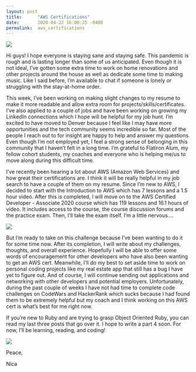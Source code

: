 ```yaml
---
layout: post
title:      "AWS Certifications"
date:       2020-04-22 16:00:25 -0400
permalink:  aws_certifications
---
```



![](https://encrypted-tbn0.gstatic.com/images?q=tbn%3AANd9GcSp8W3g2j-dVkHJ2AM1CrQAG65FQSgaqUSoI9qDsf38a8WYAYns&usqp=CAU)

Hi guys! I hope everyone is staying sane and staying safe. This pandemic is rough and is lasting longer than some of us anticipated. Even though it is not ideal, I’ve gotten some extra time to work on home renovations and other projects around the house as well as dedicate some time to making music. Like I said before, I’m available to chat if someone is lonely or struggling with the stay-at-home order. 

This week, I’ve been working on making slight changes to my resume to make it more readable and allow extra room for projects/skills/certificates. I’ve also applied to a couple of jobs and have been working on growing my LinkedIn connections which I hope will be helpful for my job hunt. I’m excited to have moved to Denver because I feel like I may have more opportunities and the tech community seems incredible so far. Most of the people I reach out to for insight are happy to help and answer my questions. Even though I’m not employed yet, I feel a strong sense of belonging in this community that I haven’t felt in a long time. I’m grateful to Flatiron Alum, my fellow cohort students, my coaches and everyone who is helping me/us to move along during this difficult time. 

I’ve recently been hearing a lot about AWS (Amazon Web Services) and how great their certifications are. I think it will be really helpful in my job search to have a couple of them on my resume. Since I’m new to AWS, I decided to start with the Introduction to AWS which has 7 lessons and a 1.5 hour video. After this is completed, I will move on to the AWS Certified Developer - Associate 2020 course which has 119 lessons and 16.1 hours of video. It includes access to the course, the course discussion forums and the practice exam. Then, I’ll take the exam itself. I’m a little nervous….

![](https://encrypted-tbn0.gstatic.com/images?q=tbn%3AANd9GcRuBtbQkoiaABjPS2NFKNvZfET3b19rrPDMVti0xi-9ZRZo9F1a&usqp=CAU)

But I’m ready to take on this challenge because I’ve been wanting to do it for some time now. After its completion, I will write about my challenges, thoughts, and overall experience. Hopefully I will be able to offer some words of encouragement for other developers who have also been wanting to get an AWS cert. Meanwhile, I’ll do my best to set aside time to work on personal coding projects like my real estate app that still has a bug I have yet to figure out. And of course, I will continue sending out applications and networking with other developers and potential employers. Unfortunately, during the past couple of weeks I have not had time to complete code challenges on CodeWars and HackerRank which sucks because I had found them to be extremely helpful but my coach and I think working on this AWS cert is what’s best for me right now. 

If you’re new to Ruby and are trying to grasp Object Oriented Ruby, you can read my last three posts that go over it. I hope to write a part 4 soon. For now, I’ll be learning, reading, and coding! 

![](https://www.mememaker.net/api/bucket?path=static/img/memes/full/2019/Jul/5/5/study-29724.png)

Peace,

Nica
